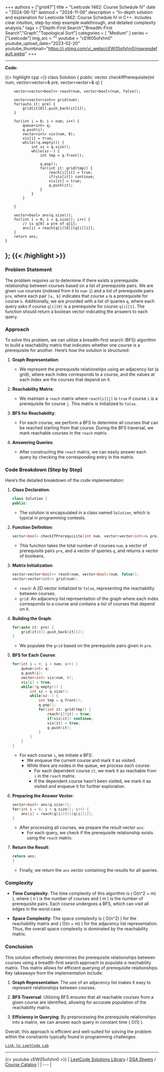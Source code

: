 
+++
authors = ["grid47"]
title = "Leetcode 1462: Course Schedule IV"
date = "2024-06-13"
lastmod = "2024-11-06"
description = "In-depth solution and explanation for Leetcode 1462: Course Schedule IV in C++. Includes clear intuition, step-by-step example walkthrough, and detailed complexity analysis."
tags = ["Depth-First Search","Breadth-First Search","Graph","Topological Sort"]
categories = [
    "Medium"
]
series = ["Leetcode"]
img_src = ""
youtube = "cEW05ofxhn0"
youtube_upload_date="2023-02-20"
youtube_thumbnail="https://i.ytimg.com/vi_webp/cEW05ofxhn0/maxresdefault.webp"
+++



---
**Code:**

{{< highlight cpp >}}
class Solution {
public:
    vector<bool> checkIfPrerequisite(int num, vector<vector<int>>& pre, vector<vector<int>>& q) {
        
        vector<vector<bool>> reach(num, vector<bool>(num, false));
        
        vector<vector<int>> grid(num);
        for(auto it: pre) {
            grid[it[0]].push_back(it[1]);
        }

        for(int i = 0; i < num; i++) {
            queue<int> q;
            q.push(i);
            vector<int> vis(num, 0);            
            vis[i] = true;
            while(!q.empty()) {
                int sz = q.size();
                while(sz--) {
                    int tmp = q.front();

                    q.pop();
                    for(int it: grid[tmp]) {
                        reach[i][it] = true;
                        if(vis[it]) continue;
                        vis[it] = true;
                        q.push(it);
                    }
                }
            }
            
        }
        
        vector<bool> ans(q.size());
        for(int i = 0; i < q.size(); i++) {
            // is q[0] a pre of q[1];
            ans[i] = reach[q[i][0]][q[i][1]];
        }
        return ans;
    }
};
{{< /highlight >}}
---

### Problem Statement

The problem requires us to determine if there exists a prerequisite relationship between courses based on a list of prerequisite pairs. We are given `num` courses (indexed from `0` to `num-1`) and a list of prerequisite pairs `pre`, where each pair `[a, b]` indicates that course `a` is a prerequisite for course `b`. Additionally, we are provided with a list of queries `q`, where each query asks if course `q[i][0]` is a prerequisite for course `q[i][1]`. The function should return a boolean vector indicating the answers to each query.

### Approach

To solve this problem, we can utilize a breadth-first search (BFS) algorithm to build a reachability matrix that indicates whether one course is a prerequisite for another. Here’s how the solution is structured:

1. **Graph Representation**:
   - We represent the prerequisite relationships using an adjacency list (a grid), where each index corresponds to a course, and the values at each index are the courses that depend on it.

2. **Reachability Matrix**:
   - We maintain a `reach` matrix where `reach[i][j]` is `true` if course `i` is a prerequisite for course `j`. This matrix is initialized to `false`.

3. **BFS for Reachability**:
   - For each course, we perform a BFS to determine all courses that can be reached starting from that course. During the BFS traversal, we mark reachable courses in the `reach` matrix.

4. **Answering Queries**:
   - After constructing the `reach` matrix, we can easily answer each query by checking the corresponding entry in the matrix.

### Code Breakdown (Step by Step)

Here’s the detailed breakdown of the code implementation:

1. **Class Declaration**:
   ```cpp
   class Solution {
   public:
   ```

   - The solution is encapsulated in a class named `Solution`, which is typical in programming contests.

2. **Function Definition**:
   ```cpp
   vector<bool> checkIfPrerequisite(int num, vector<vector<int>>& pre, vector<vector<int>>& q) {
   ```

   - This function takes the total number of courses `num`, a vector of prerequisite pairs `pre`, and a vector of queries `q`, and returns a vector of booleans.

3. **Matrix Initialization**:
   ```cpp
   vector<vector<bool>> reach(num, vector<bool>(num, false));
   vector<vector<int>> grid(num);
   ```

   - `reach`: A 2D vector initialized to `false`, representing the reachability between courses.
   - `grid`: An adjacency list representation of the graph where each index corresponds to a course and contains a list of courses that depend on it.

4. **Building the Graph**:
   ```cpp
   for(auto it: pre) {
       grid[it[0]].push_back(it[1]);
   }
   ```

   - We populate the `grid` based on the prerequisite pairs given in `pre`.

5. **BFS for Each Course**:
   ```cpp
   for(int i = 0; i < num; i++) {
       queue<int> q;
       q.push(i);
       vector<int> vis(num, 0);            
       vis[i] = true;
       while(!q.empty()) {
           int sz = q.size();
           while(sz--) {
               int tmp = q.front();
               q.pop();
               for(int it: grid[tmp]) {
                   reach[i][it] = true;
                   if(vis[it]) continue;
                   vis[it] = true;
                   q.push(it);
               }
           }
       }
   }
   ```

   - For each course `i`, we initiate a BFS:
     - We enqueue the current course and mark it as visited.
     - While there are nodes in the queue, we process each course:
       - For each dependent course `it`, we mark it as reachable from `i` in the `reach` matrix.
       - If the dependent course hasn’t been visited, we mark it as visited and enqueue it for further exploration.

6. **Preparing the Answer Vector**:
   ```cpp
   vector<bool> ans(q.size());
   for(int i = 0; i < q.size(); i++) {
       ans[i] = reach[q[i][0]][q[i][1]];
   }
   ```

   - After processing all courses, we prepare the result vector `ans`:
     - For each query, we check if the prerequisite relationship exists using the `reach` matrix.

7. **Return the Result**:
   ```cpp
   return ans;
   }
   ```

   - Finally, we return the `ans` vector containing the results for all queries.

### Complexity

- **Time Complexity**: The time complexity of this algorithm is \( O(n^2 + m) \), where \( n \) is the number of courses and \( m \) is the number of prerequisite pairs. Each course undergoes a BFS, which can visit all edges in the worst case.

- **Space Complexity**: The space complexity is \( O(n^2) \) for the reachability matrix and \( O(n + m) \) for the adjacency list representation. Thus, the overall space complexity is dominated by the reachability matrix.

### Conclusion

This solution effectively determines the prerequisite relationships between courses using a breadth-first search approach to populate a reachability matrix. This matrix allows for efficient querying of prerequisite relationships. Key takeaways from the implementation include:

1. **Graph Representation**: The use of an adjacency list makes it easy to represent relationships between courses.

2. **BFS Traversal**: Utilizing BFS ensures that all reachable courses from a given course are identified, allowing for accurate population of the reachability matrix.

3. **Efficiency in Querying**: By preprocessing the prerequisite relationships into a matrix, we can answer each query in constant time \( O(1) \).

Overall, this approach is efficient and well-suited for solving the problem within the constraints typically found in programming challenges.

[`Link to LeetCode Lab`](https://leetcode.com/problems/course-schedule-iv/description/)

---
{{< youtube cEW05ofxhn0 >}}
| [LeetCode Solutions Library](https://grid47.xyz/leetcode/) / [DSA Sheets](https://grid47.xyz/sheets/) / [Course Catalog](https://grid47.xyz/courses/) |
| --- |
